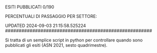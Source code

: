 ESITI PUBBLICATI 0/190 

PERCENTUALI DI PASSAGGIO PER SETTORE:

UPDATED 2024-09-03 21:15:58.525224
###################################################### 

Si tratta di un semplice script in python per controllare quando sono pubblicati gli esiti (ASN 2021, sesto quadrimestre).

